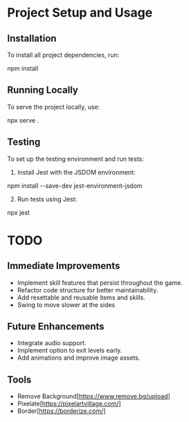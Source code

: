 # Project Setup and Usage

## Installation  
To install all project dependencies, run:  

npm install

## Running Locally  
To serve the project locally, use:  

npx serve .

## Testing  
To set up the testing environment and run tests:  

1. Install Jest with the JSDOM environment:  

npm install --save-dev jest-environment-jsdom

2. Run tests using Jest:  

npx jest

# TODO

## Immediate Improvements  
- Implement skill features that persist throughout the game.  
- Refactor code structure for better maintainability.  
- Add resettable and reusable items and skills.
- Swing to move slower at the sides

## Future Enhancements  
- Integrate audio support.  
- Implement option to exit levels early.  
- Add animations and improve image assets.


## Tools
 - Remove Background[https://www.remove.bg/upload]
 - Pixelate[https://pixelartvillage.com/]
 - Border[https://borderize.com/]